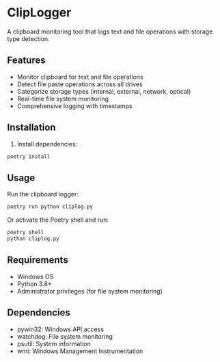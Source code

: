 # ClipLogger

A clipboard monitoring tool that logs text and file operations with storage type detection.

## Features

- Monitor clipboard for text and file operations
- Detect file paste operations across all drives
- Categorize storage types (internal, external, network, optical)
- Real-time file system monitoring
- Comprehensive logging with timestamps

## Installation

1. Install dependencies:

```bash
poetry install
```

## Usage

Run the clipboard logger:

```bash
poetry run python cliplog.py
```

Or activate the Poetry shell and run:

```bash
poetry shell
python cliplog.py
```

## Requirements

- Windows OS
- Python 3.8+
- Administrator privileges (for file system monitoring)

## Dependencies

- pywin32: Windows API access
- watchdog: File system monitoring
- psutil: System information
- wmi: Windows Management Instrumentation
